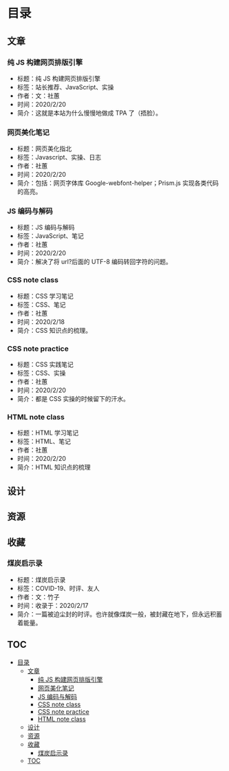 # 目录

<!--模板 ###的标题名必须就是文件名（无后缀）
- 标题：
- 标签：
- 作者：
- 时间：
- 简介：
-->

## 文章

### 纯 JS 构建网页排版引擎

- 标题：纯 JS 构建网页排版引擎
- 标签：站长推荐、JavaScript、实操
- 作者：文：社蕙
- 时间：2020/2/20
- 简介：这就是本站为什么慢慢地做成 TPA 了（捂脸）。

### 网页美化笔记

- 标题：网页美化指北
- 标签：Javascript、实操、日志
- 作者：社蕙
- 时间：2020/2/20
- 简介：包括：网页字体库 Google-webfont-helper；Prism.js 实现各类代码的高亮。

### JS 编码与解码

- 标题：JS 编码与解码
- 标签：JavaScript、笔记
- 作者：社蕙
- 时间：2020/2/20
- 简介：解决了将 url?后面的 UTF-8 编码转回字符的问题。

### CSS note class

- 标题：CSS 学习笔记
- 标签：CSS、笔记
- 作者：社蕙
- 时间：2020/2/18
- 简介：CSS 知识点的梳理。

### CSS note practice

- 标题：CSS 实践笔记
- 标签：CSS、实操
- 作者：社蕙
- 时间：2020/2/20
- 简介：都是 CSS 实操的时候留下的汗水。

### HTML note class

- 标题：HTML 学习笔记
- 标签：HTML、笔记
- 作者：社蕙
- 时间：2020/2/20
- 简介：HTML 知识点的梳理

## 设计

## 资源

## 收藏

### 煤炭启示录

- 标题：煤炭启示录
- 标签：COVID-19、时评、友人
- 作者：文：竹子
- 时间：收录于：2020/2/17
- 简介：一篇被迫尘封的时评。也许就像煤炭一般，被封藏在地下，但永远积蓄着能量。

## TOC

<!-- TOC -->

- [目录](#%e7%9b%ae%e5%bd%95)
  - [文章](#%e6%96%87%e7%ab%a0)
    - [纯 JS 构建网页排版引擎](#%e7%ba%af-js-%e6%9e%84%e5%bb%ba%e7%bd%91%e9%a1%b5%e6%8e%92%e7%89%88%e5%bc%95%e6%93%8e)
    - [网页美化笔记](#%e7%bd%91%e9%a1%b5%e7%be%8e%e5%8c%96%e7%ac%94%e8%ae%b0)
    - [JS 编码与解码](#js-%e7%bc%96%e7%a0%81%e4%b8%8e%e8%a7%a3%e7%a0%81)
    - [CSS note class](#css-note-class)
    - [CSS note practice](#css-note-practice)
    - [HTML note class](#html-note-class)
  - [设计](#%e8%ae%be%e8%ae%a1)
  - [资源](#%e8%b5%84%e6%ba%90)
  - [收藏](#%e6%94%b6%e8%97%8f)
    - [煤炭启示录](#%e7%85%a4%e7%82%ad%e5%90%af%e7%a4%ba%e5%bd%95)
  - [TOC](#toc)

<!-- /TOC -->
